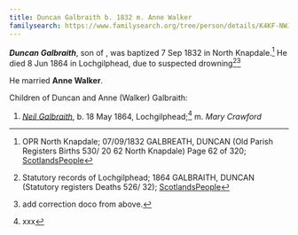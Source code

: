 ```yaml
---
title: Duncan Galbraith b. 1832 m. Anne Walker
familysearch: https://www.familysearch.org/tree/person/details/K4KF-NWJ
---
```

***Duncan Galbraith***, son of , was baptized 7 Sep 1832 in North Knapdale.[^birth]  He died 8 Jun 1864 in Lochgilphead, due to suspected drowning[^death1][^death2]

He married **Anne Walker**.

Children of Duncan and Anne (Walker) Galbraith:

1. *[Neil Galbraith](galbraith-neil-1864-crawford.md)*, b. 18 May 1864, Lochgilphead;[^neil-birth] m. *Mary Crawford*

[^birth]: OPR North Knapdale; 07/09/1832 GALBREATH, DUNCAN (Old Parish Registers Births 530/ 20 62 North Knapdale) Page 62 of 320; [ScotlandsPeople](https://www.scotlandspeople.gov.uk/view-image/nrs_opr_records/2357402?image=62)

[^death1]: Statutory records of Lochgilphead; 1864 GALBRAITH, DUNCAN (Statutory registers Deaths 526/ 32); [ScotlandsPeople](https://www.scotlandspeople.gov.uk/view-image/nrs_stat_deaths/10660101)

[^death2]: add correction doco from above.

[^marriage]: 

[^neil-birth]: xxx
